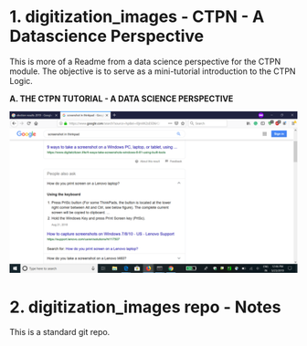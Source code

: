 # **1. digitization_images - CTPN - A Datascience Perspective**

This is more of a Readme from a data science perspective for the CTPN module.
The objective is to serve as a mini-tutorial introduction to the CTPN Logic.

**A. THE CTPN TUTORIAL - A DATA SCIENCE PERSPECTIVE**

![Alt text](docs/w.png?raw=true "THE CTPN TUTORIAL - A DATA SCIENCE PERSPECTIVE")

# **2. digitization_images repo - Notes**
 
This is a standard git repo.
